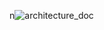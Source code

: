 n![architecture_doc](https://github.com/user-attachments/assets/ef351b7a-5e12-4a69-b512-e3e20104ce6e)

